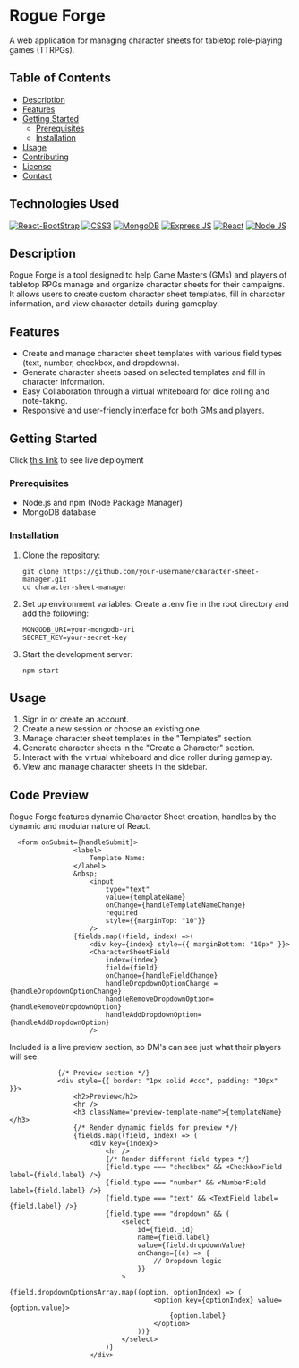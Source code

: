 # Rogue Forge

A web application for managing character sheets for tabletop role-playing games (TTRPGs).

## Table of Contents

- [Description](#description)
- [Features](#features)
- [Getting Started](#getting-started)
  - [Prerequisites](#prerequisites)
  - [Installation](#installation)
- [Usage](#usage)
- [Contributing](#contributing)
- [License](#license)
- [Contact](#contact)

## Technologies Used

[![React-BootStrap](https://img.shields.io/badge/Bootstrap-563D7C?style=for-the-badge&logo=bootstrap&logoColor=white)](https://react-bootstrap.netlify.app/)
[![CSS3](https://img.shields.io/badge/CSS3-1572B6?style=for-the-badge&logo=css3&logoColor=white)](https://www.w3.org/Style/CSS/)
[![MongoDB](https://img.shields.io/badge/MongoDB-4EA94B?style=for-the-badge&logo=mongodb&logoColor=white)](https://www.mongodb.com/)
[![Express JS](https://img.shields.io/badge/Express%20js-000000?style=for-the-badge&logo=express&logoColor=white)](https://expressjs.com/)
[![React](https://img.shields.io/badge/React-20232A?style=for-the-badge&logo=react&logoColor=61DAFB)](https://react.dev/)
[![Node JS](https://img.shields.io/badge/Node%20js-339933?style=for-the-badge&logo=nodedotjs&logoColor=white)](https://nodejs.org/en)

## Description

Rogue Forge is a tool designed to help Game Masters (GMs) and players of tabletop RPGs manage and organize character sheets for their campaigns. It allows users to create custom character sheet templates, fill in character information, and view character details during gameplay.

## Features

- Create and manage character sheet templates with various field types (text, number, checkbox, and dropdowns).
- Generate character sheets based on selected templates and fill in character information.
- Easy Collaboration through a virtual whiteboard for dice rolling and note-taking.
- Responsive and user-friendly interface for both GMs and players.

## Getting Started
Click <a href=https://rogueforge-2c9bd98b583a.herokuapp.com>this link</a> to see live deployment
### Prerequisites

- Node.js and npm (Node Package Manager)
- MongoDB database

### Installation

1. Clone the repository:

   ```
   git clone https://github.com/your-username/character-sheet-manager.git
   cd character-sheet-manager
   ```
2. Set up environment variables:
    Create a .env file in the root directory and add the following:
    ```
    MONGODB_URI=your-mongodb-uri
    SECRET_KEY=your-secret-key
    ```
3. Start the development server:
    ```
    npm start
    ```
## Usage

1. Sign in or create an account.
2. Create a new session or choose an existing one.
3. Manage character sheet templates in the "Templates" section.
4. Generate character sheets in the "Create a Character" section.
5. Interact with the virtual whiteboard and dice roller during gameplay.
6. View and manage character sheets in the sidebar.

## Code Preview
Rogue Forge features dynamic Character Sheet creation, handles by the dynamic and modular nature of React. 
```
  <form onSubmit={handleSubmit}>
                <label>
                    Template Name: 
                </label>
                &nbsp;
                    <input
                        type="text"
                        value={templateName}
                        onChange={handleTemplateNameChange}
                        required
                        style={{marginTop: "10"}}
                    />
                {fields.map((field, index) =>(
                    <div key={index} style={{ marginBottom: "10px" }}>
                    <CharacterSheetField
                        index={index}
                        field={field}
                        onChange={handleFieldChange}
                        handleDropdownOptionChange ={handleDropdownOptionChange}
                        handleRemoveDropdownOption={handleRemoveDropdownOption}
                        handleAddDropdownOption={handleAddDropdownOption}
                    />
```
Included is a live preview section, so DM's can see just what their players will see.
```
            {/* Preview section */}
            <div style={{ border: "1px solid #ccc", padding: "10px" }}>
                <h2>Preview</h2>
                <hr />
                <h3 className="preview-template-name">{templateName}</h3>
                {/* Render dynamic fields for preview */}
                {fields.map((field, index) => (
                    <div key={index}>
                        <hr />
                        {/* Render different field types */}
                        {field.type === "checkbox" && <CheckboxField label={field.label} />}
                        {field.type === "number" && <NumberField label={field.label} />}
                        {field.type === "text" && <TextField label={field.label} />}
                        {field.type === "dropdown" && (
                            <select
                                id={field._id}
                                name={field.label}
                                value={field.dropdownValue}
                                onChange={(e) => {
                                    // Dropdown logic
                                }}
                            >
                                {field.dropdownOptionsArray.map((option, optionIndex) => (
                                    <option key={optionIndex} value={option.value}>
                                        {option.label}
                                    </option>
                                ))}
                            </select>
                        )}
                    </div>
```
